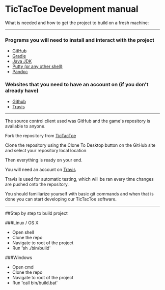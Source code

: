 # TicTacToe Development manual

What is needed and how to get the project to build on a fresh machine:

***

### Programs you will need to install and interact with the project
* [GitHub](https://github.com/)
* [Gradle](http://gradle.org/gradle-download/)
* [Java JDK](http://www.oracle.com/technetwork/java/javase/downloads/jdk8-downloads-2133151.html)
* [Putty (or any other shell)](http://www.chiark.greenend.org.uk/~sgtatham/putty/download.html)
* [Pandoc](http://pandoc.org/installing.html)


### Websites that you need to have an account on (if you don't already have)
* [Github](https://github.com/)
* [Travis](https://travis-ci.com/)

***

The source control client used was GitHub and the game's repository is available to anyone.

Fork the repository from [TicTacToe](https://github.com/eythorsnaer/TicTacToe-SoftwareBoys)

Clone the repository using the Clone To Desktop button on the GitHub site and select your repository local location

Then everything is ready on your end.


You will need an account on [Travis](https://travis-ci.com/)

Travis is used for automatic testing, which will be ran every time changes are pushed onto the repository.


You should familiarize yourself with basic git commands and when that is done you can start developing our TicTacToe software.

***

##Step by step to build project

###Linux / OS X
*  Open shell
*  Clone the repo
*  Navigate to root of the project
*  Run 'sh ./bin/build'

###Windows

* Open cmd
* Clone the repo
* Navigate to root of the project
* Run 'call bin/build.bat'

